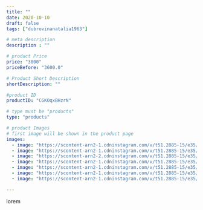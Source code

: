 ```yaml
---
title: ""
date: 2020-10-10
draft: false
tags: ["dubrovinanatalia1963"]

# meta description
description : ""

# product Price
price: "3000"
priceBefore: "3600.0"

# Product Short Description
shortDescription: ""

#product ID
productID: "CGKOqxBHzrN"

# type must be "products"
type: "products"

# product Images
# first image will be shown in the product page
images:
  - image: "https://scontent-arn2-1.cdninstagram.com/v/t51.2885-15/e35/120992190_356464708922685_2212584984477735301_n.jpg?tp=1&_nc_ht=scontent-arn2-1.cdninstagram.com&_nc_cat=109&_nc_ohc=e7OWEYZs3gYAX89z75b&oh=ad6f23b2dbfd739a42103827e93cba1d&oe=606C934D&ig_cache_key=MjQxNjgwODY1OTEzOTc5NjIzMg%3D%3D.2"
  - image: "https://scontent-arn2-1.cdninstagram.com/v/t51.2885-15/e35/120995967_349507452939686_198136362200724513_n.jpg?se=7&tp=1&_nc_ht=scontent-arn2-1.cdninstagram.com&_nc_cat=102&_nc_ohc=iDz815Nh0ukAX-25I0u&oh=f43f87707ea9f55e948e060badcd722c&oe=606B1532&ig_cache_key=MjQxNjgwODY1OTE0ODMzMTM3NA%3D%3D.2"
  - image: "https://scontent-arn2-2.cdninstagram.com/v/t51.2885-15/e35/120996401_2598375290476992_2622849608621937718_n.jpg?se=7&tp=1&_nc_ht=scontent-arn2-2.cdninstagram.com&_nc_cat=100&_nc_ohc=MF5oY3Bc9SYAX_q3OFR&oh=f928f00f31e86e56f4a8b77569770cf6&oe=606AD7D6&ig_cache_key=MjQxNjgwODY1OTE4MTc2ODk2NQ%3D%3D.2"
  - image: "https://scontent-arn2-1.cdninstagram.com/v/t51.2885-15/e35/121007697_169600488120327_1419591761821620711_n.jpg?se=7&tp=1&_nc_ht=scontent-arn2-1.cdninstagram.com&_nc_cat=103&_nc_ohc=P1hCArpYCYAAX8JGAxM&oh=a7b11782f6099f819dd74987e20841f2&oe=6069BD6C&ig_cache_key=MjQxNjgwODY1OTE2NDk5MzI1MQ%3D%3D.2"
  - image: "https://scontent-arn2-1.cdninstagram.com/v/t51.2885-15/e35/121221936_383838376107690_2525820373946564758_n.jpg?se=7&tp=1&_nc_ht=scontent-arn2-1.cdninstagram.com&_nc_cat=106&_nc_ohc=Wq5ktvMVfAkAX_h7K48&oh=5b32b89bad57c3522b0185dd984418bb&oe=606C4F19&ig_cache_key=MjQxNjgwODY1OTE3MzQ3NjU2NQ%3D%3D.2"
  - image: "https://scontent-arn2-1.cdninstagram.com/v/t51.2885-15/e35/120994710_332809894669031_6370400986780071741_n.jpg?se=7&tp=1&_nc_ht=scontent-arn2-1.cdninstagram.com&_nc_cat=111&_nc_ohc=jF87lLo0DucAX80yINK&oh=52e4f2a6f04cf500fa1004d5d9508cc9&oe=606B18E7&ig_cache_key=MjQxNjgwODY1OTE4MTc2MjcxNg%3D%3D.2"
  - image: "https://scontent-arn2-1.cdninstagram.com/v/t51.2885-15/e35/121055623_1019085058610329_8182189774944990915_n.jpg?se=7&tp=1&_nc_ht=scontent-arn2-1.cdninstagram.com&_nc_cat=101&_nc_ohc=2FWC0qzYnhIAX8OFQ7F&oh=8804e86b4be587694093d2118ac0e4c5&oe=606C0783&ig_cache_key=MjQxNjgwODY1OTIwNzAwNDE2MA%3D%3D.2"

---
```

lorem
